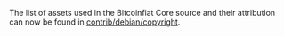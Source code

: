 The list of assets used in the Bitcoinfiat Core source and their attribution can now be found in [contrib/debian/copyright](../contrib/debian/copyright).
